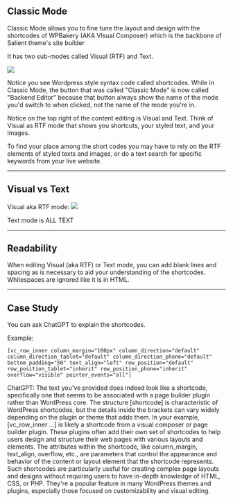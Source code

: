 
## Classic Mode

Classic Mode allows you to fine tune the layout and design with the shortcodes of WPBakery (AKA VIsual Composer) which is the backbone of Salient theme's site builder

It has two sub-modes called Visual (RTF) and Text.

![](https://i.imgur.com/HYlCxhm.png)


Notice you see Wordpress style syntax code called shortcodes. While in Classic Mode, the button that was called "Classic Mode" is now called "Backend Editor" because that button always show the name of the mode you'd switch to when clicked, not the name of the mode you're in.

Notice on the top right of the content editing is Visual and Text. Think of Visual as RTF mode that shows you shortcuts, your styled text, and your images.

To find your place among the short codes you may have to rely on the RTF elements of styled texts and images, or do a text search for specific keywords from your live website.


----

## Visual vs Text

Visual aka RTF mode:
![](https://i.imgur.com/dzBy3ST.png)


Text mode is ALL TEXT


---

## Readability
When editing Visual (aka RTF) or Text mode, you can add blank lines and spacing as is necessary to aid your understanding of the shortcodes. Whitespaces are ignored like it is in HTML.

----

## Case Study

You can ask ChatGPT to explain the shortcodes.

Example:
```
[vc_row_inner column_margin="100px" column_direction="default" column_direction_tablet="default" column_direction_phone="default" bottom_padding="50" text_align="left" row_position="default" row_position_tablet="inherit" row_position_phone="inherit" overflow="visible" pointer_events="all"]
```

ChatGPT:
The text you've provided does indeed look like a shortcode, specifically one that seems to be associated with a page builder plugin rather than WordPress core. The structure [shortcode] is characteristic of WordPress shortcodes, but the details inside the brackets can vary widely depending on the plugin or theme that adds them.
In your example, [vc_row_inner ...] is likely a shortcode from a visual composer or page builder plugin. These plugins often add their own set of shortcodes to help users design and structure their web pages with various layouts and elements. The attributes within the shortcode, like column_margin, text_align, overflow, etc., are parameters that control the appearance and behavior of the content or layout element that the shortcode represents.
Such shortcodes are particularly useful for creating complex page layouts and designs without requiring users to have in-depth knowledge of HTML, CSS, or PHP. They're a popular feature in many WordPress themes and plugins, especially those focused on customizability and visual editing.